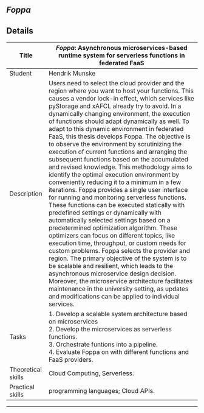 ## *Foppa*

## Details

| Title | ***Foppa*: Asynchronous microservices-based runtime system for serverless functions in federated FaaS** |
| - | - | 
| Student | Hendrik Munske | 
| Description | Users need to select the cloud provider and the region where you want to host your functions. This causes a vendor lock-in effect, which services like pyStorage and xAFCL already try to avoid. In a dynamically changing environment, the execution of functions should adapt dynamically as well. To adapt to this dynamic environment in federated FaaS, this thesis develops Foppa. The objective is to observe the environment by scrutinizing the execution of current functions and arranging the subsequent functions based on the accumulated and revised knowledge. This methodology aims to identify the optimal execution environment by conveniently reducing it to a minimum in a few iterations. Foppa provides a single user interface for running and monitoring serverless functions. These functions can be executed statically with predefined settings or dynamically with automatically selected settings based on a predetermined optimization algorithm. These optimizers can focus on different topics, like execution time, throughput, or custom needs for custom problems. Foppa selects the provider and region. The primary objective of the system is to be scalable and resilient, which leads to the asynchronous microservice design decision. Moreover, the microservice architecture facilitates maintenance in the university setting, as updates and modifications can be applied to individual services.|
|Tasks| 1. Develop a scalable system architecture based on microservices <br> 2. Develop the microservices as serverless functions. <br> 3.  Orchestrate funtions into a pipeline.<br> 4. Evaluate Foppa on with different functions and FaaS providers.|
| Theoretical skills | Cloud Computing, Serverless. | 
| Practical skills | programming languages; Cloud APIs.|
---
